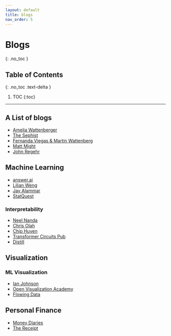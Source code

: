 ```yaml
---
layout: default 
title: blogs
nav_order: 5
---
```


# Blogs
{: .no_toc }

## Table of Contents
{: .no_toc .text-delta }

1. TOC
{:toc}

---

## A List of blogs
* [Amelia Wattenberger](https://wattenberger.com/)
* [The Sephist](https://thesephist.com)
* [Fernanda Viegas & Martin Wattenberg](https://medium.com/@hint_fm)
* [Matt Might](https://matt.might.net/articles/)
* [John Regehr](https://blog.regehr.org/)


## Machine Learning 
* [answer.ai](https://www.answer.ai)
* [Lilian Weng](https://lilianweng.github.io)
* [Jay Alammar](https://jalammar.github.io/)
* [StatQuest](https://statquest.org/)
### Interpretability 
* [Neel Nanda](https://www.neelnanda.io/)
* [Chris Olah](https://colah.github.io/)
* [Chip Huyen](https://huyenchip.com/blog/)
* [Transformer Circuits Pub](https://transformer-circuits.pub/)
* [Distill](https://distill.pub/)

## Visualization 
### ML Visualization 
* [Ian Johnson](https://enjalot.substack.com/)
* [Open Visualization Academy](https://openvisualizationacademy.org)
* [Flowing Data](https://flowingdata.com/)

## Personal Finance 
* [Money Diaries](https://www.refinery29.com/en-us/money-diary)
* [The Receipt](https://www.bonappetit.com/misc/the-receipt)